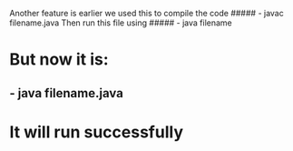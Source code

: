 Another feature is earlier we used this to compile the code
      ##### - javac filename.java
Then run this file using
      ##### - java filename


# But now it is:
  ## - java filename.java
# It will run successfully
